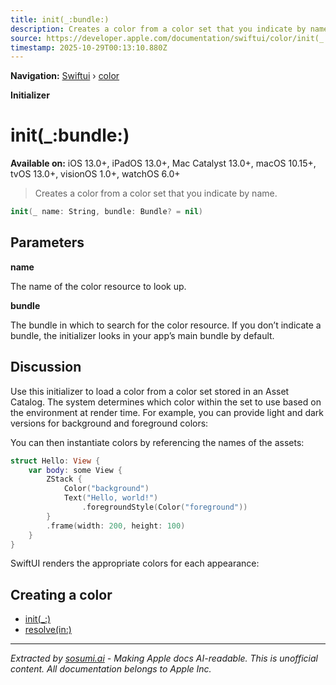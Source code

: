 ```yaml
---
title: init(_:bundle:)
description: Creates a color from a color set that you indicate by name.
source: https://developer.apple.com/documentation/swiftui/color/init(_:bundle:)
timestamp: 2025-10-29T00:13:10.880Z
---
```


**Navigation:** [Swiftui](/documentation/swiftui) › [color](/documentation/swiftui/color)

**Initializer**

# init(_:bundle:)

**Available on:** iOS 13.0+, iPadOS 13.0+, Mac Catalyst 13.0+, macOS 10.15+, tvOS 13.0+, visionOS 1.0+, watchOS 6.0+

> Creates a color from a color set that you indicate by name.

```swift
init(_ name: String, bundle: Bundle? = nil)
```

## Parameters

**name**

The name of the color resource to look up.



**bundle**

The bundle in which to search for the color resource. If you don’t indicate a bundle, the initializer looks in your app’s main bundle by default.



## Discussion

Use this initializer to load a color from a color set stored in an Asset Catalog. The system determines which color within the set to use based on the environment at render time. For example, you can provide light and dark versions for background and foreground colors:



You can then instantiate colors by referencing the names of the assets:

```swift
struct Hello: View {
    var body: some View {
        ZStack {
            Color("background")
            Text("Hello, world!")
                .foregroundStyle(Color("foreground"))
        }
        .frame(width: 200, height: 100)
    }
}
```

SwiftUI renders the appropriate colors for each appearance:



## Creating a color

- [init(_:)](/documentation/swiftui/color/init(_:))
- [resolve(in:)](/documentation/swiftui/color/resolve(in:))

---

*Extracted by [sosumi.ai](https://sosumi.ai) - Making Apple docs AI-readable.*
*This is unofficial content. All documentation belongs to Apple Inc.*
